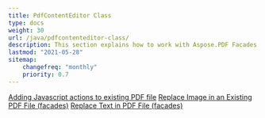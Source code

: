```yaml
---
title: PdfContentEditor Class
type: docs
weight: 30
url: /java/pdfcontenteditor-class/
description: This section explains how to work with Aspose.PDF Facades using PdfContentEditor Class.
lastmod: "2021-05-28"
sitemap:
    changefreq: "monthly"
    priority: 0.7
---
```


[Adding Javascript actions to existing PDF file](/pdf/java/adding-javascript-actions/) 
[Replace Image in an Existing PDF File (facades)](/pdf/java/replace-image/) 
[Replace Text in PDF File (facades)](/pdf/java/replace-text/)  


